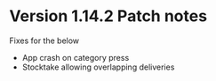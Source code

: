 # Version 1.14.2 Patch notes
Fixes for the below

- App crash on category press
- Stocktake allowing overlapping deliveries